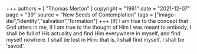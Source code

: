 +++
authors = [
  "Thomas Merton"
]
copyright = "1961"
date = "2021-12-07"
page = "39"
source = "New Seeds of Contemplation"
tags = ["imago-dei","identity","salvation","formation"]
+++
[If] I am true to the concept that God utters in me, if I am true to the thought of Him I was meant to embody, I shall be full of His actuality and find Him everywhere in myself, and find myself nowhere. I shall be lost in Him: that is, I shall find myself. I shall be 'saved'.
